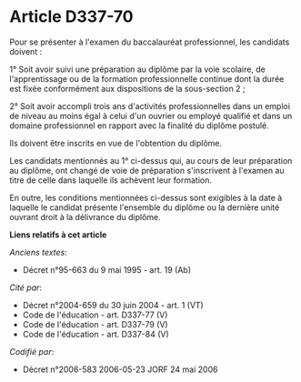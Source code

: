 # Article D337-70

Pour se présenter à l'examen du baccalauréat professionnel, les candidats doivent :

1° Soit avoir suivi une préparation au diplôme par la voie scolaire, de l'apprentissage ou de la formation professionnelle
continue dont la durée est fixée conformément aux dispositions de la sous-section 2 ;

2° Soit avoir accompli trois ans d'activités professionnelles dans un emploi de niveau au moins égal à celui d'un ouvrier ou
employé qualifié et dans un domaine professionnel en rapport avec la finalité du diplôme postulé.

Ils doivent être inscrits en vue de l'obtention du diplôme.

Les candidats mentionnés au 1° ci-dessus qui, au cours de leur préparation au diplôme, ont changé de voie de préparation
s'inscrivent à l'examen au titre de celle dans laquelle ils achèvent leur formation.

En outre, les conditions mentionnées ci-dessus sont exigibles à la date à laquelle le candidat présente l'ensemble du diplôme
ou la dernière unité ouvrant droit à la délivrance du diplôme.

**Liens relatifs à cet article**

_Anciens textes_:

  - Décret n°95-663 du 9 mai 1995 - art. 19 (Ab)

_Cité par_:

  - Décret n°2004-659 du 30 juin 2004 - art. 1 (VT)
  - Code de l'éducation - art. D337-77 (V)
  - Code de l'éducation - art. D337-79 (V)
  - Code de l'éducation - art. D337-84 (V)

_Codifié par_:

  - Décret n°2006-583 2006-05-23 JORF 24 mai 2006
